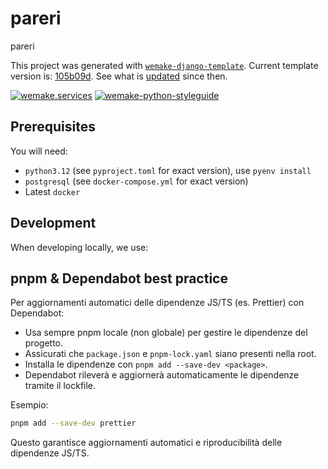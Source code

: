# pareri

pareri

This project was generated with [`wemake-django-template`](https://github.com/wemake-services/wemake-django-template). Current template version is: [105b09d](https://github.com/wemake-services/wemake-django-template/tree/105b09d7ecfb293f8479c7cd9a5ab787254160d0). See what is [updated](https://github.com/wemake-services/wemake-django-template/compare/105b09d7ecfb293f8479c7cd9a5ab787254160d0...master) since then.

[![wemake.services](https://img.shields.io/badge/%20-wemake.services-green.svg?label=%20&logo=data%3Aimage%2Fpng%3Bbase64%2CiVBORw0KGgoAAAANSUhEUgAAABAAAAAQCAMAAAAoLQ9TAAAABGdBTUEAALGPC%2FxhBQAAAAFzUkdCAK7OHOkAAAAbUExURQAAAAAAAAAAAAAAAAAAAAAAAAAAAAAAAP%2F%2F%2F5TvxDIAAAAIdFJOUwAjRA8xXANAL%2Bv0SAAAADNJREFUGNNjYCAIOJjRBdBFWMkVQeGzcHAwksJnAPPZGOGAASzPzAEHEGVsLExQwE7YswCb7AFZSF3bbAAAAABJRU5ErkJggg%3D%3D)](https://wemake-services.github.io)
[![wemake-python-styleguide](https://img.shields.io/badge/style-wemake-000000.svg)](https://github.com/wemake-services/wemake-python-styleguide)

## Prerequisites

You will need:

- `python3.12` (see `pyproject.toml` for exact version), use `pyenv install`
- `postgresql` (see `docker-compose.yml` for exact version)
- Latest `docker`

## Development

When developing locally, we use:

## pnpm & Dependabot best practice

Per aggiornamenti automatici delle dipendenze JS/TS (es. Prettier) con Dependabot:

- Usa sempre pnpm locale (non globale) per gestire le dipendenze del progetto.
- Assicurati che `package.json` e `pnpm-lock.yaml` siano presenti nella root.
- Installa le dipendenze con `pnpm add --save-dev <package>`.
- Dependabot rileverà e aggiornerà automaticamente le dipendenze tramite il lockfile.

Esempio:

```sh
pnpm add --save-dev prettier
```

Questo garantisce aggiornamenti automatici e riproducibilità delle dipendenze JS/TS.
